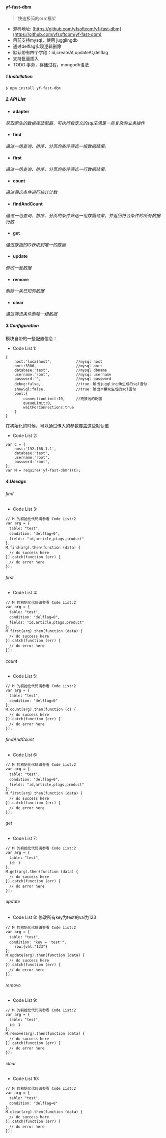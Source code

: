 #### yf-fast-dbm
> 快速极简的orm框架

* 源码地址: [https://github.com/yfsoftcom/yf-fast-dbm](https://github.com/yfsoftcom/yf-fast-dbm)
* 目前支持mysql，使用 jugglingdb
* 通过delflag实现逻辑删除
* 默认带有四个字段：id,createAt,updateAt,delflag
* 支持批量插入
* TODO:事务，存储过程，mongodb语法

##### 1.Installation
`
$ npm install yf-fast-dbm
`
##### 2.API List
* #### adapter
*获取原生的数据库适配器，可执行自定义的sql来满足一些复杂的业务操作*
* #### find
*通过一组查询、排序、分页的条件筛选一组数据结果。*
* #### first
*通过一组查询、排序、分页的条件筛选一行数据结果。*
* #### count
*通过筛选条件进行统计计数*
* #### findAndCount
*通过一组查询、排序、分页的条件筛选一组数据结果，并返回符合条件的所有数据行数*
* #### get
*通过数据的ID获取到唯一的数据*
* #### update
*修改一些数据*
* #### remove
*删除一条已知的数据*
* #### clear
*通过筛选条件删除一组数据*

##### 3.Configuration
模块自带的一些配置信息：
* Code List 1:
```
{
    host:'localhost',           //mysql host
    port:3306,                  //mysql port
    database:'test',            //mysql dbname
    username:'root',            //mysql username
    password:'',                //mysql password
    debug:false,                //true：输出jugglingdb生成的sql语句
    showSql:false,              //true：输出本模块生成的sql语句
    pool:{
        connectionLimit:10,     //链接池的配置
        queueLimit:0,
        waitForConnections:true
    }
}
```

在初始化的时候，可以通过传入的参数覆盖这些默认值
* Code List 2:
```
var C = {
    host:'192.168.1.1',
    database:'test',
    username:'root',
    password:'root',
};
var M = require('yf-fast-dbm')(C);
```

##### 4.Useage

###### find
* Code List 3:
```
// M 的初始化代码请参看 Code List:2
var arg = {
　table: "test",
　condition: "delflag=0",
　fields: "id,article,ptags,product"
};
M.find(arg).then(function (data) {
　// do success here
}).catch(function (err) {
　// do error here
});
```

###### first
* Code List 4:
```
// M 的初始化代码请参看 Code List:2
var arg = {
　table: "test",
　condition: "delflag=0",
　fields: "id,article,ptags,product"
};
M.first(arg).then(function (data) {
　// do success here
}).catch(function (err) {
　// do error here
});
```

###### count
* Code List 5:
```
// M 的初始化代码请参看 Code List:2
var arg = {
　table: "test",
　condition: "delflag=0"
};
M.count(arg).then(function (c) {
　// do success here
}).catch(function (err) {
　// do error here
});
```

###### findAndCount
* Code List 6:
```
// M 的初始化代码请参看 Code List:2
var arg = {
　table: "test",
　condition: "delflag=0",
　fields: "id,article,ptags,product"
};
M.first(arg).then(function (data) {
　// do success here
}).catch(function (err) {
　// do error here
});
```

###### get
* Code List 7:
```
// M 的初始化代码请参看 Code List:2
var arg = {
　table: "test",
　id: 1
};
M.get(arg).then(function (data) {
　// do success here
}).catch(function (err) {
　// do error here
});
```

###### update
* Code List 8:
修改所有key为test的val为123
```
// M 的初始化代码请参看 Code List:2
var arg = {
　table: "test",
　condition: "key = 'test'",
    row:{val:"123"}
};
M.update(arg).then(function (data) {
　// do success here
}).catch(function (err) {
　// do error here
});
```

###### remove
* Code List 9:
```
// M 的初始化代码请参看 Code List:2
var arg = {
　table: "test",
　id: 1
};
M.remove(arg).then(function (data) {
　// do success here
}).catch(function (err) {
　// do error here
});
```

###### clear
* Code List 10:
```
// M 的初始化代码请参看 Code List:2
var arg = {
　table: "test",
　condition: "delflag=0"
};
M.clear(arg).then(function (data) {
　// do success here
}).catch(function (err) {
　// do error here
});
```
